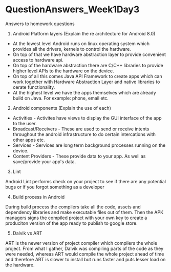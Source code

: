 # QuestionAnswers_Week1Day3
Answers to homework questions


1. Android Platform layers (Explain the re architecture for Android 8.0)

 - At the lowest level Android runs on linux operating system which provides all the drivers, kernels to control the hardware.
 - On top of that we have hardware abstraction layer to provide convenient access to hardware api.
 - On top of the hardware abstraction there are C/C++ libraries to provide higher level APIs to the hardware on the device.
 - On top of all this comes Java API Framework to create apps which can work together with Hardware Abstraction Layer and native libraries to cerate functionality.
 - At the highest level we have the apps themselves which are already build on Java. For example: phone, email etc.

2. Android components (Explain the use of each)

- Activities - Activites have views to display the GUI interface of the app to the user.
- Broadcast/Receivers - These are used to send or receive intents throughout the android infrastructure to do certain intercations with other apps etc.
- Services - Services are long term background processes running on the device.
- Content Providers - These provide data to your app. As well as save/provide your app's data.

3. Lint 

Android Lint performs check on your project to see if there are any potential bugs or if you forgot something as a developer

4. Build process in Android

During build process the compilers take all the code, assets and dependency libraries and make executable files out of them. Then the APK managers signs the compiled project with your own key to create a produciton version of the app ready to publish to google store.

5. Dalvik vs ART

ART is the newer version of project compiler which compilers the whole project. From what I gather, Dalvik was compiling parts of the code as they were needed, whereas ART would compile the whole project ahead of time and therefore ART is slower to install but runs faster and puts lesser load on the hardware.

